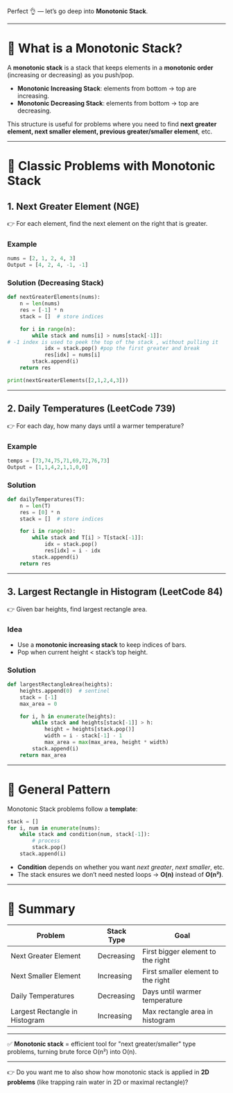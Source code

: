 Perfect 👌 — let’s go deep into **Monotonic Stack**.

---

# 🔹 What is a Monotonic Stack?

A **monotonic stack** is a stack that keeps elements in a **monotonic order** (increasing or decreasing) as you push/pop.

* **Monotonic Increasing Stack**: elements from bottom → top are increasing.
* **Monotonic Decreasing Stack**: elements from bottom → top are decreasing.

This structure is useful for problems where you need to find **next greater element, next smaller element, previous greater/smaller element**, etc.

---

# 🔹 Classic Problems with Monotonic Stack

## 1. **Next Greater Element (NGE)**

👉 For each element, find the next element on the right that is greater.

### Example

```python
nums = [2, 1, 2, 4, 3]
Output = [4, 2, 4, -1, -1]
```

### Solution (Decreasing Stack)

```python
def nextGreaterElements(nums):
    n = len(nums)
    res = [-1] * n
    stack = []  # store indices

    for i in range(n):
        while stack and nums[i] > nums[stack[-1]]: 
# -1 index is used to peek the top of the stack , without pulling it
            idx = stack.pop() #pop the first greater and break
            res[idx] = nums[i]
        stack.append(i)
    return res

print(nextGreaterElements([2,1,2,4,3]))
```

---

## 2. **Daily Temperatures (LeetCode 739)**

👉 For each day, how many days until a warmer temperature?

### Example

```python
temps = [73,74,75,71,69,72,76,73]
Output = [1,1,4,2,1,1,0,0]
```

### Solution

```python
def dailyTemperatures(T):
    n = len(T)
    res = [0] * n
    stack = []  # store indices

    for i in range(n):
        while stack and T[i] > T[stack[-1]]:
            idx = stack.pop()
            res[idx] = i - idx
        stack.append(i)
    return res
```

---

## 3. **Largest Rectangle in Histogram (LeetCode 84)**

👉 Given bar heights, find largest rectangle area.

### Idea

* Use a **monotonic increasing stack** to keep indices of bars.
* Pop when current height < stack’s top height.

### Solution

```python
def largestRectangleArea(heights):
    heights.append(0)  # sentinel
    stack = [-1]
    max_area = 0

    for i, h in enumerate(heights):
        while stack and heights[stack[-1]] > h:
            height = heights[stack.pop()]
            width = i - stack[-1] - 1
            max_area = max(max_area, height * width)
        stack.append(i)
    return max_area
```

---

# 🔹 General Pattern

Monotonic Stack problems follow a **template**:

```python
stack = []
for i, num in enumerate(nums):
    while stack and condition(num, stack[-1]):
        # process
        stack.pop()
    stack.append(i)
```

* **Condition** depends on whether you want *next greater*, *next smaller*, etc.
* The stack ensures we don’t need nested loops → **O(n)** instead of **O(n²)**.

---

# 🔹 Summary

| Problem                        | Stack Type | Goal                               |
| ------------------------------ | ---------- | ---------------------------------- |
| Next Greater Element           | Decreasing | First bigger element to the right  |
| Next Smaller Element           | Increasing | First smaller element to the right |
| Daily Temperatures             | Decreasing | Days until warmer temperature      |
| Largest Rectangle in Histogram | Increasing | Max rectangle area in histogram    |

---

✅ **Monotonic stack** = efficient tool for "next greater/smaller" type problems, turning brute force O(n²) into O(n).

---

👉 Do you want me to also show how monotonic stack is applied in **2D problems** (like trapping rain water in 2D or maximal rectangle)?
